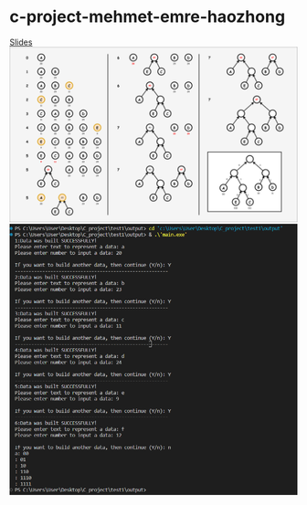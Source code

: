 # c-project-mehmet-emre-haozhong
[Slides](https://docs.google.com/presentation/d/1atet7k4KmD4emgVTaju_cbVcyICXvBm1UKsAVdnJb2w/edit?usp=sharing)
![Process](/img/Huffman_Coding.png)
![Process](/img/Screenshot.png)
